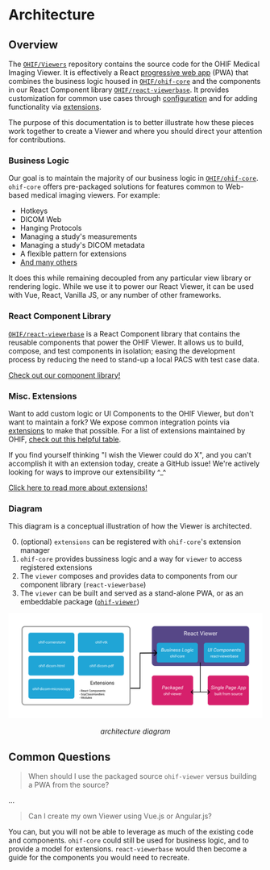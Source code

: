 # Architecture

## Overview

The [`OHIF/Viewers`](https://github.com/OHIF/Viewers/tree/react) repository contains the source code for the OHIF Medical Imaging Viewer. It is effectively a React [progressive web app](https://developers.google.com/web/progressive-web-apps/) (PWA) that combines the business logic housed in [`OHIF/ohif-core`](https://github.com/OHIF/ohif-core) and the components in our React Component library [`OHIF/react-viewerbase`](https://github.com/OHIF/react-viewerbase). It provides customization for common use cases through [configuration](../essentials/configuration.md) and for adding functionality via [extensions](./extensions.md).

The purpose of this documentation is to better illustrate how these pieces work together to create a Viewer and where you should direct your attention for contributions.

### Business Logic

Our goal is to maintain the majority of our business logic in [`OHIF/ohif-core`](https://github.com/OHIF/ohif-core). `ohif-core` offers pre-packaged solutions for features common to Web-based medical imaging viewers. For example:

- Hotkeys
- DICOM Web
- Hanging Protocols
- Managing a study's measurements
- Managing a study's DICOM metadata
- A flexible pattern for extensions
- [And many others](https://github.com/OHIF/ohif-core/blob/master/src/index.js#L49-L69)

It does this while remaining decoupled from any particular view library or
rendering logic. While we use it to power our React Viewer, it can be used with Vue, React, Vanilla JS, or any number of other frameworks.


### React Component Library

[`OHIF/react-viewerbase`](https://github.com/OHIF/react-viewerbase) is a React Component library that contains the reusable components that power the OHIF Viewer. It allows us to build, compose, and test components in isolation; easing the development process by reducing the need to stand-up a local PACS with test case data.

[Check out our component library!](https://react.ohif.org/)


### Misc. Extensions

Want to add custom logic or UI Components to the OHIF Viewer, but don't want to maintain a fork? We expose common integration points via [extensions](./extensions.md) to make that possible. For a list of extensions maintained by OHIF, [check out this helpful table](./extensions.html#ohif-maintained-extensions).


If you find yourself thinking "I wish the Viewer could do X", and you can't accomplish it with an extension today, create a GitHub issue! We're actively looking for ways to improve our extensibility ^_^

[Click here to read more about extensions!](./extensions.md)

### Diagram

This diagram is a conceptual illustration of how the Viewer is architected. 

0. (optional) `extensions` can be registered with `ohif-core`'s extension manager
1. `ohif-core` provides bussiness logic and a way for `viewer` to access registered extensions
2. The `viewer` composes and provides data to components from our component library (`react-viewerbase`)
3. The `viewer` can be built and served as a stand-alone PWA, or as an embeddable package ([`ohif-viewer`](https://www.npmjs.com/package/ohif-viewer))

![Architecture Diagram](../assets/img/architecture-diagram.png)

<center><i>architecture diagram</i></center>

## Common Questions

> When should I use the packaged source `ohif-viewer` versus building a PWA from the source?

...

> Can I create my own Viewer using Vue.js or Angular.js?

You can, but you will not be able to leverage as much of the existing code and components. `ohif-core` could still be used for business logic, and to provide a model for extensions. `react-viewerbase` would then become a guide for the components you would need to recreate.